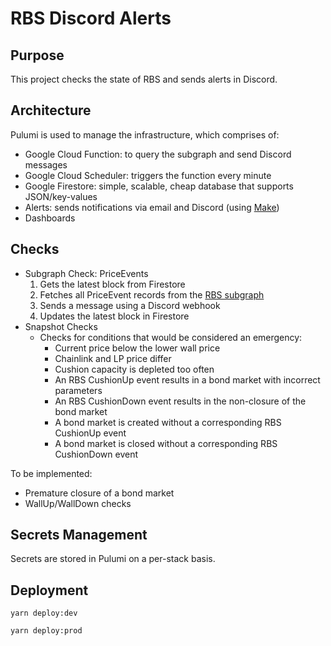 # RBS Discord Alerts

## Purpose

This project checks the state of RBS and sends alerts in Discord.

## Architecture

Pulumi is used to manage the infrastructure, which comprises of:

- Google Cloud Function: to query the subgraph and send Discord messages
- Google Cloud Scheduler: triggers the function every minute
- Google Firestore: simple, scalable, cheap database that supports JSON/key-values
- Alerts: sends notifications via email and Discord (using [Make](https://us1.make.com/126792/scenarios/463632/edit))
- Dashboards

## Checks

- Subgraph Check: PriceEvents
  1. Gets the latest block from Firestore
  2. Fetches all PriceEvent records from the [RBS subgraph](https://github.com/OlympusDAO/rbs-subgraph)
  3. Sends a message using a Discord webhook
  4. Updates the latest block in Firestore
- Snapshot Checks
  - Checks for conditions that would be considered an emergency:
    - Current price below the lower wall price
    - Chainlink and LP price differ
    - Cushion capacity is depleted too often
    - An RBS CushionUp event results in a bond market with incorrect parameters
    - An RBS CushionDown event results in the non-closure of the bond market
    - A bond market is created without a corresponding RBS CushionUp event
    - A bond market is closed without a corresponding RBS CushionDown event

To be implemented:

- Premature closure of a bond market
- WallUp/WallDown checks

## Secrets Management

Secrets are stored in Pulumi on a per-stack basis.

## Deployment

`yarn deploy:dev`

`yarn deploy:prod`
